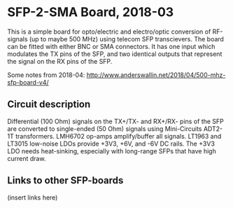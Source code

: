 # SFP-2-SMA Board, 2018-03

This is a simple board for opto/electric and electro/optic conversion of RF-signals (up to maybe 500 MHz)
using telecom SFP transcievers. The board can be fitted with either BNC or SMA connectors. It has one input
which modulates the TX pins of the SFP, and two identical outputs that represent the signal on the RX pins
of the SFP.

Some notes from 2018-04: http://www.anderswallin.net/2018/04/500-mhz-sfp-board-v4/

## Circuit description

Differential (100 Ohm) signals on the TX+/TX- and RX+/RX- pins of the SFP are converted to
single-ended (50 Ohm) signals using Mini-Circuits ADT2-1T transformers.
LMH6702 op-amps amplify/buffer all signals.
LT1963 and LT3015 low-noise LDOs provide +3V3, +6V, and -6V DC rails.
The +3V3 LDO needs heat-sinking, especially with long-range SFPs that have high current draw.

## Links to other SFP-boards

(insert links here)
